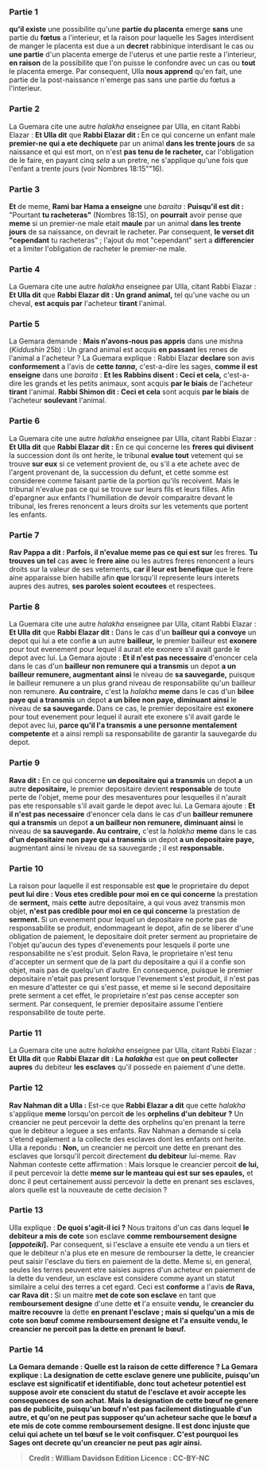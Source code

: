 
### Partie 1
<b>qu'il existe</b> une possibilite qu'une <b>partie du placenta</b> emerge <b>sans</b> une partie du <b>fœtus</b> a l'interieur, et la raison pour laquelle les Sages interdisent de manger le placenta est due a un <b>decret</b> rabbinique interdisant le cas ou <b>une partie</b> d'un placenta emerge de l'uterus et une partie reste a l'interieur, <b>en raison</b> de la possibilite que l'on puisse le confondre avec un cas ou <b>tout</b> le placenta emerge. Par consequent, Ulla <b>nous apprend</b> qu'en fait, une partie de la post-naissance n'emerge pas sans une partie du fœtus a l'interieur.

### Partie 2
La Guemara cite une autre <i>halakha</i> enseignee par Ulla, en citant Rabbi Elazar : <b>Et Ulla dit</b> que <b>Rabbi Elazar dit : </b> En ce qui concerne un enfant male <b>premier-ne</b> <b>qui a ete dechiquete</b> par un animal <b>dans les trente jours</b> de sa naissance et qui est mort, on n'est <b>pas tenu de le racheter,</b> car l'obligation de le faire, en payant cinq <i>sela</i> a un pretre, ne s'applique qu'une fois que l'enfant a trente jours (voir Nombres 18:15""16).

### Partie 3
<b>Et</b> de meme, <b>Rami bar Hama a enseigne</b> une <i>baraita</i> : <b>Puisqu'il est dit :</b> "Pourtant <b>tu racheteras"</b> (Nombres 18:15), on <b>pourrait</b> avoir pense que <b>meme</b> si un premier-ne male etait <b>maule</b> par un animal <b>dans les trente jours</b> de sa naissance, on devrait le racheter. Par consequent, <b>le verset dit "cependant</b> tu racheteras" ; l'ajout du mot "cependant" sert a <b>differencier</b> et a limiter l'obligation de racheter le premier-ne male.

### Partie 4
La Guemara cite une autre <i>halakha</i> enseignee par Ulla, citant Rabbi Elazar : <b>Et Ulla dit</b> que <b>Rabbi Elazar dit : Un grand animal,</b> tel qu'une vache ou un cheval, <b>est acquis par</b> l'acheteur <b>tirant</b> l'animal.

### Partie 5
La Gemara demande : <b>Mais n'avons-nous pas appris</b> dans une mishna (<i>Kiddushin</i> 25b) : Un grand animal est acquis <b>en passant</b> les renes de l'animal a l'acheteur ? La Guemara explique : Rabbi Elazar <b>declare</b> son avis <b>conformement</b> a l'avis de <b>cette <i>tanna</i>,</b> c'est-a-dire les sages, <b>comme il est enseigne</b> dans une <i>baraita</i> : <b>Et les Rabbins disent : Ceci et cela,</b> c'est-a-dire les grands et les petits animaux, sont acquis <b>par le biais</b> de l'acheteur <b>tirant</b> l'animal. <b>Rabbi Shimon dit : Ceci et cela</b> sont acquis <b>par le biais</b> de l'acheteur <b>soulevant</b> l'animal.

### Partie 6
La Guemara cite une autre <i>halakha</i> enseignee par Ulla, citant Rabbi Elazar : <b>Et Ulla dit</b> que <b>Rabbi Elazar dit :</b> En ce qui concerne les <b>freres qui divisent</b> la succession dont ils ont herite, le tribunal <b>evalue tout</b> vetement qui se trouve <b>sur eux</b> si ce vetement provient de, ou s'il a ete achete avec de l'argent provenant de, la succession du defunt, et cette somme est consideree comme faisant partie de la portion qu'ils recoivent. Mais le tribunal n'evalue pas ce qui se trouve sur leurs fils et leurs filles.</b> Afin d'epargner aux enfants l'humiliation de devoir comparaitre devant le tribunal, les freres renoncent a leurs droits sur les vetements que portent les enfants.

### Partie 7
<b>Rav Pappa a dit : Parfois, il n'evalue meme pas ce qui est sur</b> les freres. <b>Tu trouves un tel</b> cas <b>avec</b> le <b>frere aine</b> ou les autres freres renoncent a leurs droits sur la valeur de ses vetements, <b>car il leur est benefique</b> que le frere aine apparaisse bien habille afin <b>que</b> lorsqu'il represente leurs interets aupres des autres, <b>ses paroles soient ecoutees</b> et respectees.

### Partie 8
La Guemara cite une autre <i>halakha</i> enseignee par Ulla, citant Rabbi Elazar : <b>Et Ulla dit</b> que <b>Rabbi Elazar dit :</b> Dans le cas d'un <b>bailleur qui a convoye</b> un depot qui lui a ete confie <b>a</b> un autre <b>bailleur,</b> le premier bailleur est <b>exonere</b> pour tout evenement pour lequel il aurait ete exonere s'il avait garde le depot avec lui. La Gemara ajoute : <b>Et il n'est pas necessaire</b> d'enoncer cela dans le cas d'un <b>bailleur non remunere qui a transmis</b> un depot <b>a un bailleur remunere, augmentant ainsi</b> le niveau de <b>sa sauvegarde,</b> puisque le bailleur remunere a un plus grand niveau de responsabilite qu'un bailleur non remunere. <b>Au contraire,</b> c'est la <i>halakha</i> <b>meme</b> dans le cas d'un <b>bilee paye qui a transmis</b> un depot <b>a un bilee non paye, diminuant ainsi</b> le niveau de <b>sa sauvegarde. </b> Dans ce cas, le premier depositaire est <b>exonere</b> pour tout evenement pour lequel il aurait ete exonere s'il avait garde le depot avec lui, <b>parce qu'il l'a transmis</b> <b>a une personne mentalement competente</b> et a ainsi rempli sa responsabilite de garantir la sauvegarde du depot.

### Partie 9
<b>Rava dit :</b> En ce qui concerne <b>un depositaire qui a transmis</b> un depot <b>a</b> un autre <b>depositaire,</b> le premier depositaire devient <b>responsable</b> de toute perte de l'objet, meme pour des mesaventures pour lesquelles il n'aurait pas ete responsable s'il avait garde le depot avec lui. La Gemara ajoute : <b>Et il n'est pas necessaire</b> d'enoncer cela dans le cas d'un <b>bailleur remunere qui a transmis</b> un depot <b>a un bailleur non remunere, diminuant ainsi</b> le niveau de <b>sa sauvegarde. Au contraire,</b> c'est la <i>halakha</i> <b>meme</b> dans le cas <b>d'un depositaire non paye qui a transmis</b> un depot <b>a un depositaire paye,</b> augmentant ainsi le niveau de sa sauvegarde ; il est <b>responsable.</b>

### Partie 10
La raison pour laquelle il est responsable est <b>que</b> le proprietaire du depot <b>peut lui dire : Vous etes credible pour moi en ce qui concerne</b> la prestation de <b>serment,</b> mais <b>cette</b> autre depositaire, a qui vous avez transmis mon objet, <b>n'est pas credible pour moi en ce qui concerne</b> la prestation de <b>serment. </b> Si un evenement pour lequel un depositaire ne porte pas de responsabilite se produit, endommageant le depot, afin de se liberer d'une obligation de paiement, le depositaire doit preter serment au proprietaire de l'objet qu'aucun des types d'evenements pour lesquels il porte une responsabilite ne s'est produit. Selon Rava, le proprietaire n'est tenu d'accepter un serment que de la part du depositaire a qui il a confie son objet, mais pas de quelqu'un d'autre. En consequence, puisque le premier depositaire n'etait pas present lorsque l'evenement s'est produit, il n'est pas en mesure d'attester ce qui s'est passe, et meme si le second depositaire prete serment a cet effet, le proprietaire n'est pas cense accepter son serment. Par consequent, le premier depositaire assume l'entiere responsabilite de toute perte.

### Partie 11
La Guemara cite une autre <i>halakha</i> enseignee par Ulla, citant Rabbi Elazar : <b>Et Ulla dit</b> que <b>Rabbi Elazar dit : La <i>halakha</i></b> est que <b>on peut collecter aupres</b> du debiteur <b>les esclaves</b> qu'il possede en paiement d'une dette.

### Partie 12
<b>Rav Nahman dit a Ulla :</b> Est-ce que <b>Rabbi Elazar a dit</b> que cette <i>halakha</i> s'applique <b>meme</b> lorsqu'on percoit <b>de</b> les <b>orphelins d'un debiteur ?</b> Un creancier ne peut percevoir la dette des orphelins qu'en prenant la terre que le debiteur a leguee a ses enfants. Rav Nahman a demande si cela s'etend egalement a la collecte des esclaves dont les enfants ont herite. Ulla a repondu : <b>Non,</b> un creancier ne percoit une dette en prenant des esclaves que lorsqu'il percoit directement <b>du debiteur</b> lui-meme. Rav Nahman conteste cette affirmation : Mais lorsque le creancier percoit <b>de lui,</b> il peut percevoir la dette <b>meme sur le manteau qui est sur ses epaules,</b> et donc il peut certainement aussi percevoir la dette en prenant ses esclaves, alors quelle est la nouveaute de cette decision ?

### Partie 13
Ulla explique : <b>De quoi s'agit-il ici ?</b> Nous traitons d'un cas dans lequel <b>le debiteur a mis de cote</b> son esclave <b>comme remboursement designe [<i>appoteiki</i>].</b> Par consequent, si l'esclave a ensuite ete vendu a un tiers et que le debiteur n'a plus ete en mesure de rembourser la dette, le creancier peut saisir l'esclave du tiers en paiement de la dette. Meme si, en general, seules les terres peuvent etre saisies aupres d'un acheteur en paiement de la dette du vendeur, un esclave est considere comme ayant un statut similaire a celui des terres a cet egard. Ceci est <b>conforme</b> a l'avis <b>de Rava, car Rava dit : </b> Si un maitre <b>met de cote son esclave</b> en tant que <b>remboursement designe</b> d'une dette <b>et</b> l'a ensuite <b>vendu,</b> le <b>creancier du maitre recouvre</b> la dette <b>en prenant l'esclave ; mais si quelqu'un a mis de cote <b>son bœuf</b> comme <b>remboursement designe et</b> l'a ensuite <b>vendu,</b> le <b>creancier ne percoit pas</b> la dette <b>en prenant le bœuf.

### Partie 14
La Gemara demande : <b>Quelle est la raison</b> de cette difference ? La Gemara explique : La designation de <b>cette</b> esclave genere une <b>publicite,</b> puisqu'un esclave est significatif et identifiable, donc tout acheteur potentiel est suppose avoir ete conscient du statut de l'esclave et avoir accepte les consequences de son achat. <b>Mais</b> la designation de <b>cette</b> bœuf <b>ne genere pas</b> de <b>publicite,</b> puisqu'un bœuf n'est pas facilement distinguable d'un autre, et qu'on ne peut pas supposer qu'un acheteur sache que le bœuf a ete mis de cote comme remboursement designe. Il est donc injuste que celui qui achete un tel bœuf se le voit confisquer. C'est pourquoi les Sages ont decrete qu'un creancier ne peut pas agir ainsi.

>Credit : William Davidson Edition
>Licence : CC-BY-NC